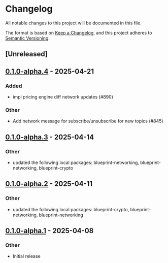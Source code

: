 # Changelog

All notable changes to this project will be documented in this file.

The format is based on [Keep a Changelog](https://keepachangelog.com/en/1.0.0/),
and this project adheres to [Semantic Versioning](https://semver.org/spec/v2.0.0.html).

## [Unreleased]

## [0.1.0-alpha.4](https://github.com/tangle-network/blueprint/compare/blueprint-networking-round-based-extension-v0.1.0-alpha.3...blueprint-networking-round-based-extension-v0.1.0-alpha.4) - 2025-04-21

### Added

- impl pricing engine diff network updates (#890)

### Other

- Add network message for subscribe/unsubscribe for new topics (#845)

## [0.1.0-alpha.3](https://github.com/tangle-network/blueprint/compare/blueprint-networking-round-based-extension-v0.1.0-alpha.2...blueprint-networking-round-based-extension-v0.1.0-alpha.3) - 2025-04-14

### Other

- updated the following local packages: blueprint-networking, blueprint-networking, blueprint-crypto

## [0.1.0-alpha.2](https://github.com/tangle-network/blueprint/compare/blueprint-networking-round-based-extension-v0.1.0-alpha.1...blueprint-networking-round-based-extension-v0.1.0-alpha.2) - 2025-04-11

### Other

- updated the following local packages: blueprint-crypto, blueprint-networking, blueprint-networking

## [0.1.0-alpha.1](https://github.com/tangle-network/blueprint/releases/tag/blueprint-networking-round-based-extension-v0.1.0-alpha.1) - 2025-04-08

### Other

- Initial release
